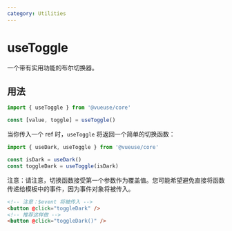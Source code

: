 ```yaml
---
category: Utilities
---
```


# useToggle

一个带有实用功能的布尔切换器。

## 用法

```js
import { useToggle } from '@vueuse/core'

const [value, toggle] = useToggle()
```

当你传入一个 ref 时，`useToggle` 将返回一个简单的切换函数：

```js
import { useDark, useToggle } from '@vueuse/core'

const isDark = useDark()
const toggleDark = useToggle(isDark)
```

注意：请注意，切换函数接受第一个参数作为覆盖值。您可能希望避免直接将函数传递给模板中的事件，因为事件对象将被传入。

```html
<!-- 注意：$event 将被传入 -->
<button @click="toggleDark" />
<!-- 推荐这样做 -->
<button @click="toggleDark()" />
```
